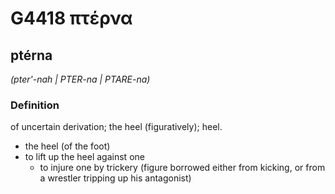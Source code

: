 # G4418 πτέρνα

## ptérna

_(pter'-nah | PTER-na | PTARE-na)_

### Definition

of uncertain derivation; the heel (figuratively); heel.

- the heel (of the foot)
- to lift up the heel against one
  - to injure one by trickery (figure borrowed either from kicking, or from a wrestler tripping up his antagonist)

